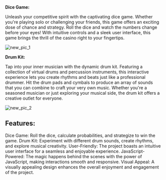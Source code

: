 **Dice Game:**

Unleash your competitive spirit with the captivating dice game. Whether you're playing solo or challenging your friends, this game offers an exciting dose of chance and strategy. Roll the dice and watch the numbers change before your eyes! With intuitive controls and a sleek user interface, this game brings the thrill of the casino right to your fingertips.

![new_pic_1](https://github.com/subashbala98/Drumkit-and-DiceGame-/assets/72803159/d16e70f7-7f01-4c50-8f61-f448e0b515ba)

**Drum Kit:**

Tap into your inner musician with the dynamic drum kit. Featuring a collection of virtual drums and percussion instruments, this interactive experience lets you create rhythms and beats just like a professional drummer. Hit the drum pads and cymbals to produce an array of sounds that you can combine to craft your very own music. Whether you're a seasoned musician or just exploring your musical side, the drum kit offers a creative outlet for everyone.

![new_pic_2](https://github.com/subashbala98/Drumkit-and-DiceGame-/assets/72803159/486ba72a-def7-4e75-8429-c74f624cf08a)

Features:
----------

Dice Game: Roll the dice, calculate probabilities, and strategize to win the game.
Drum Kit: Experiment with different drum sounds, create rhythms, and explore musical creativity.
User-Friendly: The project boasts an intuitive user interface for a seamless and enjoyable experience.
JavaScript-Powered: The magic happens behind the scenes with the power of JavaScript, making interactions smooth and responsive.
Visual Appeal: A visually appealing design enhances the overall enjoyment and engagement of the project.
